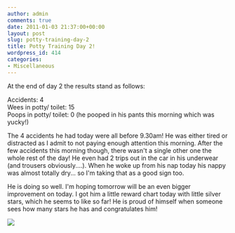 ```yaml
---
author: admin
comments: true
date: 2011-01-03 21:37:00+00:00
layout: post
slug: potty-training-day-2
title: Potty Training Day 2!
wordpress_id: 414
categories:
- Miscellaneous
---
```


At the end of day 2 the results stand as follows:  
  
Accidents: 4  
Wees in potty/ toilet: 15  
Poops in potty/ toilet: 0 (he pooped in his pants this morning which was yucky!)  
  
The 4 accidents he had today were all before 9.30am!  He was either tired or distracted as I admit to not paying enough attention this morning.  After the few accidents this morning though, there wasn't a single other one the whole rest of the day!  He even had 2 trips out in the car in his underwear (and trousers obviously....).  When he woke up from his nap today his nappy was almost totally dry... so I'm taking that as a good sign too.  
  
He is doing so well.  I'm hoping tomorrow will be an even bigger improvement on today.  I got him a little reward chart today with little silver stars, which he seems to like so far!  He is proud of himself when someone sees how many stars he has and congratulates him!

![](https://blogger.googleusercontent.com/tracker/251139911615938991-3402256372309554772?l=www.outmumbered.com)
